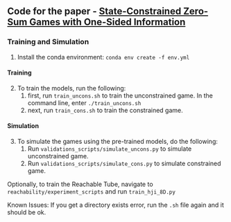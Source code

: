 ## Code for the paper - [State-Constrained Zero-Sum Games with One-Sided Information](https://arxiv.org/pdf/2403.02741)

### Training and Simulation
1. Install the conda environment: `conda env create -f env.yml`

#### Training
2. To train the models, run the following:
   1. first, run `train_uncons.sh` to train the unconstrained game. In the command line, enter `./train_uncons.sh`
   2. next, run `train_cons.sh` to train the constrained game. 

#### Simulation
3. To simulate the games using the pre-trained models, do the following:
   1. Run `validations_scripts/simulate_uncons.py` to simulate unconstrained game.
   2. Run `validations_scripts/simulate_cons.py` to simulate constrained game. 


Optionally, to train the Reachable Tube, navigate to `reachability/experiment_scripts` and run `train_hji_8D.py`


Known Issues: If you get a directory exists error, run the `.sh` file again and it should be ok. 


